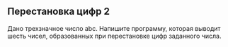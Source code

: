 ## Перестановка цифр 2

Дано трехзначное число abc. Напишите программу, которая выводит шесть чисел, образованных при перестановке цифр заданного числа.